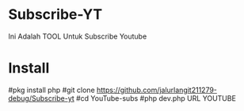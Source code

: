 # Subscribe-YT
Ini Adalah TOOL Untuk Subscribe Youtube

# Install
#pkg install php 
#git clone https://github.com/jalurlangit211279-debug/Subscribe-yt
#cd YouTube-subs
#php dev.php URL YOUTUBE
